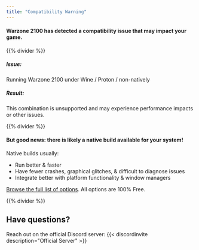 ```yaml
---
title: "Compatibility Warning"
---
```


#### Warzone 2100 has detected a compatibility issue that may impact your game.

{{% divider %}}

##### Issue:

Running Warzone 2100 under Wine / Proton / non-natively

##### Result:

This combination is unsupported and may experience performance impacts or other issues.

{{% divider %}}

#### But good news: there is likely a native build available for your system!

Native builds usually:

- Run better & faster
- Have fewer crashes, graphical glitches, & difficult to diagnose issues
- Integrate better with platform functionality & window managers

[Browse the full list of options](https://wz2100.net). All options are 100% Free.

{{% divider %}}

## Have questions?

Reach out on the official Discord server:
{{< discordinvite description="Official Server" >}}
